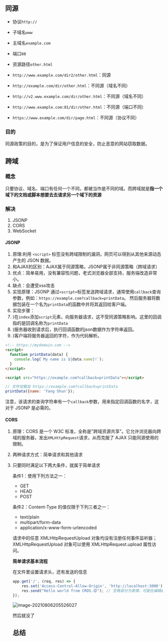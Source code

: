 ## 同源
- 协议`http://`

- 子域名`www`

- 主域名`example.com`

- 端口`80`

- 资源路径`other.html`

  
- `http://www.example.com/dir2/other.html`：同源

- `http://example.com/dir/other.html`：不同源（域名不同）

- `http://v2.www.example.com/dir/other.html`：不同源（域名不同）

- `http://www.example.com:81/dir/other.html`：不同源（端口不同）

- `https://www.example.com/dir/page.html`：不同源（协议不同）

### 目的

同源政策的目的，是为了保证用户信息的安全，防止恶意的网站窃取数据。

## 跨域

### 概念

只要协议、域名、端口有任何一个不同，都被当作是不同的域。而跨域就是**指一个域下的文档或脚本想要去去请求另一个域下的资源**



### 解决

1. JSONP
2. CORS
3. WebSocket

#### JSONP

1. 原理:利用 `<script>` 标签没有跨域限制的漏洞，网页可以得到从其他来源动态产生的 JSON 数据。
2. 和AJAX的区别：AJAX属于同源策略，JSONP属于非同源策略（跨域请求）
3. 优点：简单易用，没有兼容性问题，老式浏览器全部支持，服务端改造非常小。
4. 缺点：会遭受xss攻击
5. 实现原理：JSONP 通过`<script>`标签发送跨域请求，通常使用`callback`查询参数，例如：`https://example.com?callback=printData`。 然后服务器将数据包装在一个名为`printData`的函数中并将其返回给客户端。
6. 实现步骤：
1. )在`index`添加`script`元素，向服务器请求，这不受同源策略影响。这里的回调指的是回调名称为`printData`
2. )服务器收到请求后，执行回调函数的json数据作为字符串返回。
3. )客户端将服务器返回的字符，作为代码解析。

```html
<!-- https://mydomain.com -->
<script>
  function printData(data) {
    console.log(`My name is ${data.name}!`);
  }
</script>

<script src="https://example.com?callback=printData"></script> 
```

```js
// 文件加载自 https://example.com?callback=printData
printData({name: 'Yang Shun'});
```

注意，该请求的查询字符串有一个`callback`参数，用来指定回调函数的名字，这对于 JSONP 是必需的。

#### CORS

1. 原理：CORS 是一个 W3C 标准，全称是"跨域资源共享"。它允许浏览器向跨域的服务器，发出`XMLHttpRequest`请求，从而克服了 AJAX 只能同源使用的限制。

2. 两种请求方式：简单请求和其他请求

3. 只要同时满足以下两大条件，就属于简单请求

   条件1：使用下列方法之一：

   - GET
   - HEAD
   - POST

   条件2：Content-Type 的值仅限于下列三者之一：

   - text/plain
   - multipart/form-data
   - application/x-www-form-urlencoded

   请求中的任意 XMLHttpRequestUpload 对象均没有注册任何事件监听器； XMLHttpRequestUpload 对象可以使用 XMLHttpRequest.upload 属性访问。

   **简单请求基本流程**

   在文件里设置请求头，还有发送的信息

   ```js
   app.get('/', (req, res) => {
       res.set('Access-Control-Allow-Origin', 'http://localhost:3000'); // 设置允许跨域的origin，允许3000端口访问本端口（3001）
       res.send("Hello world from CROS.😡"); // 空格部分为表情，可能在编辑器不会显示
   });
   ```

   ![image-20210806205526027](C:\Users\Administrator\AppData\Roaming\Typora\typora-user-images\image-20210806205526027.png)

   然后就没了

   

   

   

   

   ## 总结

    


